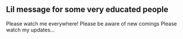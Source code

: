 ## Lil message for some very educated people
Please watch me everywhere!
Please be aware of new comings
Please watch my updates...
